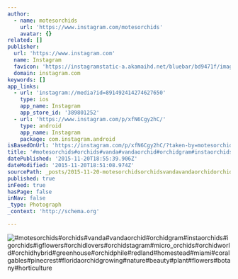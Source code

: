 ```yaml
---
author:
  - name: motesorchids
    url: 'https://www.instagram.com/motesorchids'
    avatar: {}
related: []
publisher:
  url: 'https://www.instagram.com'
  name: Instagram
  favicon: 'https://instagramstatic-a.akamaihd.net/bluebar/bd9471f/images/ico/favicon.ico'
  domain: instagram.com
keywords: []
app_links:
  - url: 'instagram://media?id=891492414274627650'
    type: ios
    app_name: Instagram
    app_store_id: '389801252'
  - url: 'https://www.instagram.com/p/xfN6Cgy2hC/'
    type: android
    app_name: Instagram
    package: com.instagram.android
isBasedOnUrl: 'https://instagram.com/p/xfN6Cgy2hC/?taken-by=motesorchids'
title: '#motesorchids#orchids#vanda#vandaorchid#orchidgram#instaorchids#igorchids#igflowers#orchidlovers#orchidstagram#micro_orchids#orchidworld#orchidhybrid#greenhouse#orchidphile#redland#homestead#miami#coralgables#pinecrest#floridaorchidgrowing#nature#beauty#plant#flowers#botany#horticulture'
datePublished: '2015-11-20T18:55:39.906Z'
dateModified: '2015-11-20T18:51:08.974Z'
sourcePath: _posts/2015-11-20-motesorchidsorchidsvandavandaorchidorchidgraminstaorch.md
published: true
inFeed: true
hasPage: false
inNav: false
_type: Photograph
_context: 'http://schema.org'

---
```

![&num;motesorchids&num;orchids&num;vanda&num;vandaorchid&num;orchidgram&num;instaorchids&num;igorchids&num;igflowers&num;orchidlovers&num;orchidstagram&num;micro&lowbar;orchids&num;orchidworld&num;orchidhybrid&num;greenhouse&num;orchidphile&num;redland&num;homestead&num;miami&num;coralgables&num;pinecrest&num;floridaorchidgrowing&num;nature&num;beauty&num;plant&num;flowers&num;botany&num;horticulture](https://scontent.cdninstagram.com/hphotos-xaf1/t51.2885-15/e15/10914517_1526323564310957_630990724_n.jpg)